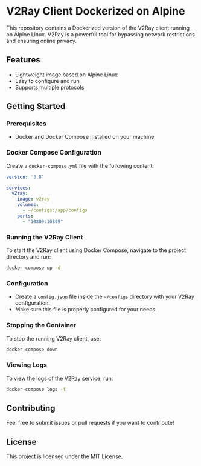 # V2Ray Client Dockerized on Alpine

This repository contains a Dockerized version of the V2Ray client running on Alpine Linux. V2Ray is a powerful tool for bypassing network restrictions and ensuring online privacy.

## Features

- Lightweight image based on Alpine Linux
- Easy to configure and run
- Supports multiple protocols

## Getting Started

### Prerequisites

- Docker and Docker Compose installed on your machine

### Docker Compose Configuration

Create a `docker-compose.yml` file with the following content:

```yaml
version: '3.8'

services:
  v2ray:
    image: v2ray
    volumes:
      - ~/configs:/app/configs
    ports:
      - "10809:10809"
```

### Running the V2Ray Client

To start the V2Ray client using Docker Compose, navigate to the project directory and run:

```bash
docker-compose up -d
```

### Configuration

- Create a `config.json` file inside the `~/configs` directory with your V2Ray configuration. 
- Make sure this file is properly configured for your needs.

### Stopping the Container

To stop the running V2Ray client, use:

```bash
docker-compose down
```

### Viewing Logs

To view the logs of the V2Ray service, run:

```bash
docker-compose logs -f
```

## Contributing

Feel free to submit issues or pull requests if you want to contribute!

## License

This project is licensed under the MIT License.
